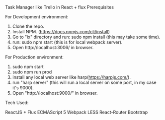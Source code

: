 Task Manager like Trello in React + flux
Prerequisites

For Development environment:
1. Clone the repo.
2. Install NPM. (https://docs.npmjs.com/cli/install)
3. Go to "ix" directory and run: sudo npm install (this may take some time).
4. run: sudo npm start (this is for local webpack server).
4. Open http://localhost:3006/ in browser.

For Production environment:

1. sudo npm start
2. sudo npm run prod
3. install any local web server like harp(https://harpjs.com/).
4. run "harp server" (this will run a local server on some port, in my case it's 9000).
5. Open "http://localhost:9000/" in browser.


Tech Used:

ReactJS + Flux
ECMAScript 5
Webpack
LESS
React-Router
Bootstrap
